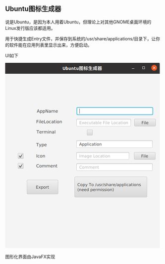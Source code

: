 ## Ubuntu图标生成器

说是Ubuntu，是因为本人用着Ubuntu，但理论上对其他GNOME桌面环境的Linux发行版应该都适用。

用于快捷生成Entry文件，并保存到系统的/usr/share/applications/目录下，让你的软件能在应用列表里显示出来，方便启动。

UI如下

![demo](img/image-20240310184035974.png)

图形化界面由JavaFX实现